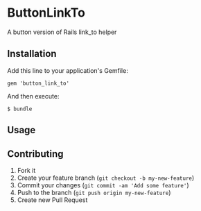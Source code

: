 # ButtonLinkTo

A button version of Rails link_to helper

## Installation

Add this line to your application's Gemfile:

    gem 'button_link_to'

And then execute:

    $ bundle


## Usage


## Contributing

1. Fork it
2. Create your feature branch (`git checkout -b my-new-feature`)
3. Commit your changes (`git commit -am 'Add some feature'`)
4. Push to the branch (`git push origin my-new-feature`)
5. Create new Pull Request
